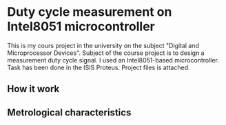 Duty cycle measurement on Intel8051 microcontroller
=====================================================
This is my cours project in the university on the subject "Digital and Microprocessor Devices".
Subject of the course project is to design a measurement duty cycle signal. 
I used an Intel8051-based microcontroller. 
Task has been done in the ISIS Proteus. Project files is attached.

How it work
-----------------------------------------------------





Metrological characteristics
-----------------------------------------------------






